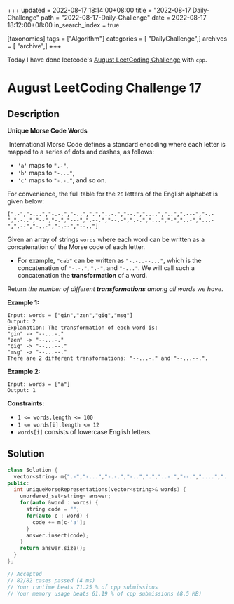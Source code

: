 +++
updated = 2022-08-17 18:14:00+08:00
title = "2022-08-17 Daily-Challenge"
path = "2022-08-17-Daily-Challenge"
date = 2022-08-17 18:12:00+08:00
in_search_index = true

[taxonomies]
tags = ["Algorithm"]
categories = [ "DailyChallenge",]
archives = [ "archive",]
+++

Today I have done leetcode's [August LeetCoding Challenge](https://leetcode.com/problems/unique-morse-code-words/) with `cpp`.

<!-- more -->

# August LeetCoding Challenge 17

## Description

**Unique Morse Code Words**

​	International Morse Code defines a standard encoding where each letter is mapped to a series of dots and dashes, as follows:

- `'a'` maps to `".-"`,
- `'b'` maps to `"-..."`,
- `'c'` maps to `"-.-."`, and so on.

For convenience, the full table for the `26` letters of the English alphabet is given below:

```
[".-","-...","-.-.","-..",".","..-.","--.","....","..",".---","-.-",".-..","--","-.","---",".--.","--.-",".-.","...","-","..-","...-",".--","-..-","-.--","--.."]
```

Given an array of strings `words` where each word can be written as a concatenation of the Morse code of each letter.

- For example, `"cab"` can be written as `"-.-..--..."`, which is the concatenation of `"-.-."`, `".-"`, and `"-..."`. We will call such a concatenation the **transformation** of a word.

Return *the number of different **transformations** among all words we have*.

 

**Example 1:**

```
Input: words = ["gin","zen","gig","msg"]
Output: 2
Explanation: The transformation of each word is:
"gin" -> "--...-."
"zen" -> "--...-."
"gig" -> "--...--."
"msg" -> "--...--."
There are 2 different transformations: "--...-." and "--...--.".
```

**Example 2:**

```
Input: words = ["a"]
Output: 1
```

 

**Constraints:**

- `1 <= words.length <= 100`
- `1 <= words[i].length <= 12`
- `words[i]` consists of lowercase English letters.

## Solution

``` cpp
class Solution {
  vector<string> m{".-","-...","-.-.","-..",".","..-.","--.","....","..",".---","-.-",".-..","--","-.","---",".--.","--.-",".-.","...","-","..-","...-",".--","-..-","-.--","--.."};
public:
  int uniqueMorseRepresentations(vector<string>& words) {
    unordered_set<string> answer;
    for(auto &word : words) {
      string code = "";
      for(auto c : word) {
        code += m[c-'a'];
      }
      answer.insert(code);
    }
    return answer.size();
  }
};

// Accepted
// 82/82 cases passed (4 ms)
// Your runtime beats 71.25 % of cpp submissions
// Your memory usage beats 61.19 % of cpp submissions (8.5 MB)
```
